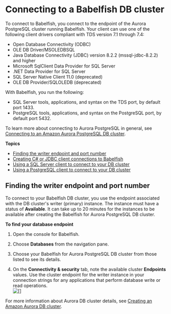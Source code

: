 # Connecting to a Babelfish DB cluster<a name="babelfish-connect"></a>

To connect to Babelfish, you connect to the endpoint of the Aurora PostgreSQL cluster running Babelfish\. Your client can use one of the following client drivers compliant with TDS version 7\.1 through 7\.4:
+ Open Database Connectivity \(ODBC\)
+ OLE DB Driver/MSOLEDBSQL
+ Java Database Connectivity \(JDBC\) version 8\.2\.2 \(mssql\-jdbc\-8\.2\.2\) and higher
+ Microsoft SqlClient Data Provider for SQL Server
+ \.NET Data Provider for SQL Server
+ SQL Server Native Client 11\.0 \(deprecated\)
+ OLE DB Provider/SQLOLEDB \(deprecated\)

With Babelfish, you run the following:
+ SQL Server tools, applications, and syntax on the TDS port, by default port 1433\.
+ PostgreSQL tools, applications, and syntax on the PostgreSQL port, by default port 5432\.

To learn more about connecting to Aurora PostgreSQL in general, see [Connecting to an Amazon Aurora PostgreSQL DB cluster](Aurora.Connecting.md#Aurora.Connecting.AuroraPostgreSQL)\. 

**Topics**
+ [Finding the writer endpoint and port number](#babelfish-connect-endpoint)
+ [Creating C\# or JDBC client connections to Babelfish](babelfish-connect-configure.md)
+ [Using a SQL Server client to connect to your DB cluster](babelfish-connect-sqlserver.md)
+ [Using a PostgreSQL client to connect to your DB cluster](babelfish-connect-PostgreSQL.md)

## Finding the writer endpoint and port number<a name="babelfish-connect-endpoint"></a>

To connect to your Babelfish DB cluster, you use the endpoint associated with the DB cluster's writer \(primary\) instance\. The instance must have a status of **Available**\. It can take up to 20 minutes for the instances to be available after creating the Babelfish for Aurora PostgreSQL DB cluster\.

**To find your database endpoint**

1. Open the console for Babelfish\.

1. Choose **Databases** from the navigation pane\. 

1. Choose your Babelfish for Aurora PostgreSQL DB cluster from those listed to see its details\. 

1. On the **Connectivity & security** tab, note the available cluster **Endpoints** values\. Use the cluster endpoint for the writer instance in your connection strings for any applications that perform database write or read operations\.  
![\[\]](http://docs.aws.amazon.com/AmazonRDS/latest/AuroraUserGuide/images/Babelfish-database-endpoint.png)

For more information about Aurora DB cluster details, see [Creating an Amazon Aurora DB cluster](Aurora.CreateInstance.md)\.